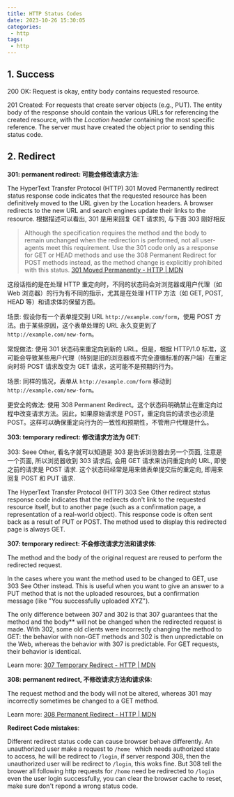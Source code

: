 ```yaml
---
title: HTTP Status Codes
date: 2023-10-26 15:30:05
categories:
 - http
tags:
 - http
---
```


## 1. Success

200 OK: Request is okay, entity body contains requested resource.

201 Created: For requests that create server objects (e.g., PUT). The entity body of the response should contain the various URLs for referencing the created resource, with the *Location header* containing the most specific reference. The server must have created the object prior to sending this status code.


## 2. Redirect

**301: permanent redirect: 可能会修改请求方法**:

The HyperText Transfer Protocol (HTTP) 301 Moved Permanently redirect status response code indicates that the requested resource has been definitively moved to the URL given by the Location headers. A browser redirects to the new URL and search engines update their links to the resource. 根据描述可以看出, 301 是用来回复 GET 请求的, 与下面 303 刚好相反

> Although the specification requires the method and the body to remain unchanged when the redirection is performed, not all user-agents meet this requirement. Use the 301 code only as a response for GET or HEAD methods and use the 308 Permanent Redirect for POST methods instead, as the method change is explicitly prohibited with this status. [301 Moved Permanently - HTTP | MDN](https://developer.mozilla.org/en-US/docs/Web/HTTP/Status/301)

这段话指的是在处理 HTTP 重定向时，不同的状态码会对浏览器或用户代理（如 Web 浏览器）的行为有不同的指示，尤其是在处理 HTTP 方法（如 GET, POST, HEAD 等）和请求体的保留方面。

场景: 假设你有一个表单提交到 URL `http://example.com/form`，使用 POST 方法。由于某些原因，这个表单处理的 URL 永久变更到了 `http://example.com/new-form`。

常规做法: 使用 301 状态码来重定向到新的 URL。但是，根据 HTTP/1.0 标准，这可能会导致某些用户代理（特别是旧的浏览器或不完全遵循标准的客户端）在重定向时将 POST 请求改变为 GET 请求，这可能不是预期的行为。

场景: 同样的情况，表单从 `http://example.com/form` 移动到 `http://example.com/new-form`。

更安全的做法: 使用 308 Permanent Redirect。这个状态码明确禁止在重定向过程中改变请求方法。因此，如果原始请求是 POST，重定向后的请求也必须是 POST。这样可以确保重定向行为的一致性和预期性，不管用户代理是什么。

**303: temporary redirect: 修改请求方法为 GET**:

303: Seee Other, 看名字就可以知道是 303 是告诉浏览器去另一个页面, 注意是一个页面, 所以浏览器收到 303 请求后, 会用 GET 请求来访问重定向的 URL, 即使之前的请求是 POST 请求. 这个状态码经常是用来做表单提交后的重定向, 即用来回复 POST 和 PUT 请求.

The HyperText Transfer Protocol (HTTP) 303 See Other redirect status response code indicates that the redirects don't link to the requested resource itself, but to another page (such as a confirmation page, a representation of a real-world object). This response code is often sent back as a result of PUT or POST. The method used to display this redirected page is always GET. 

**307: temporary redirect: 不会修改请求方法和请求体**:

The method and the body of the original request are reused to perform the redirected request.

In the cases where you want the method used to be changed to GET, use 303 See Other instead. This is useful when you want to give an answer to a PUT method that is not the uploaded resources, but a confirmation message (like "You successfully uploaded XYZ"). 

The only difference between 307 and 302 is that 307 guarantees that the method and the body** will not be changed when the redirected request is made. With 302, some old clients were incorrectly changing the method to GET: the behavior with non-GET methods and 302 is then unpredictable on the Web, whereas the behavior with 307 is predictable. For GET requests, their behavior is identical.

Learn more: [307 Temporary Redirect - HTTP | MDN](https://developer.mozilla.org/en-US/docs/Web/HTTP/Status/307)

**308: permanent redirect, 不修改请求方法和请求体**:

The request method and the body will not be altered, whereas 301 may incorrectly sometimes be changed to a GET method. 

Learn more: [308 Permanent Redirect - HTTP | MDN](https://developer.mozilla.org/en-US/docs/Web/HTTP/Status/308)

**Redirect Code mistakes**:

Different redirect status code can cause browser behave differently. An unauthorized user make a request to `/home ` which needs authorized state to access, he will be redirect to `/login`, if server respond 308, then the unauthorized user will be redirect to `/login`, this woks fine. But 308 tell the brower all following http requests for `/home` need be redirected to `/login` even the user login successfully, you can clear the browser cache to reset, make sure don't repond a wrong status code. 
